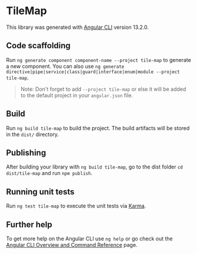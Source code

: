 # TileMap

This library was generated with [Angular CLI](https://github.com/angular/angular-cli) version 13.2.0.

## Code scaffolding

Run `ng generate component component-name --project tile-map` to generate a new component. You can also use `ng generate directive|pipe|service|class|guard|interface|enum|module --project tile-map`.
> Note: Don't forget to add `--project tile-map` or else it will be added to the default project in your `angular.json` file. 

## Build

Run `ng build tile-map` to build the project. The build artifacts will be stored in the `dist/` directory.

## Publishing

After building your library with `ng build tile-map`, go to the dist folder `cd dist/tile-map` and run `npm publish`.

## Running unit tests

Run `ng test tile-map` to execute the unit tests via [Karma](https://karma-runner.github.io).

## Further help

To get more help on the Angular CLI use `ng help` or go check out the [Angular CLI Overview and Command Reference](https://angular.io/cli) page.
